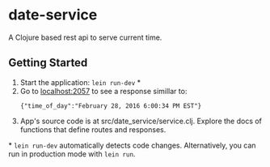 # date-service

A Clojure based rest api to serve current time.

## Getting Started

1. Start the application: `lein run-dev` \*
2. Go to [localhost:2057](http://localhost:2057/date) to see a response simillar to: 
   ```
   {"time_of_day":"February 28, 2016 6:00:34 PM EST"}
   ```
3. App's source code is at src/date_service/service.clj. Explore the docs of functions
   that define routes and responses.

\* `lein run-dev` automatically detects code changes. Alternatively, you can run in production mode
with `lein run`.

